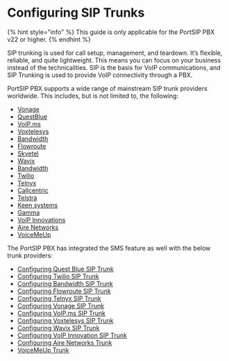 # Configuring SIP Trunks

{% hint style="info" %}
This guide is only applicable for the PortSIP PBX v22 or higher.
{% endhint %}

SIP trunking is used for call setup, management, and teardown. It’s flexible, reliable, and quite lightweight. This means you can focus on your business instead of the technicalities. SIP is the basis for VoIP communications, and SIP Trunking is used to provide VoIP connectivity through a PBX.

PortSIP PBX supports a wide range of mainstream SIP trunk providers worldwide. This includes, but is not limited to, the following:

* [Vonage](https://www.vonage.com/)
* [QuestBlue](https://questblue.com/)
* [VoIP.ms](https://voip.ms/)
* [Voxtelesys](https://voxtelesys.com/)
* [Bandwidth](https://www.bandwidth.com/)
* [Flowroute](https://flowroute.com/)
* [Skyetel](https://skyetel.com/)
* [Wavix](https://wavix.com/)
* [Bandwidth](https://www.google.com/aclk?sa=l\&ai=DChcSEwjP4Z7F04mGAxWv1MIEHcavBZsYABAAGgJwdg\&ase=2\&gclid=CjwKCAjw0YGyBhByEiwAQmBEWt0-86eUzdm8dvIhQPbhC0MFJ_iY0a-UAgyis1Kao874WgSy0MGNIhoCsocQAvD_BwE\&ei=ioRBZu2MC6yF0PEP0NKHiAI\&sig=AOD64_2iLhFzhgCJBcCnSRVqnrIcSWO_Vg\&q\&sqi=2\&nis=4\&adurl\&ved=2ahUKEwjt-ZXF04mGAxWsAjQIHVDpASEQ0Qx6BAgJEAE)
* [Twilio](https://www.twilio.com/en-us)
* [Telnyx](https://telnyx.com/)
* [Callcentric](https://www.callcentric.com/)
* [Telstra](https://www.telstra.com.au/)
* [Keen systems](https://keen-systems.com/)
* [Gamma](https://gammagroup.co/products/sip-trunking-call-management/)
* [VoIP Innovations](https://carrierservices.sangoma.com/)
* [Aire Networks](https://airenetworks.es/)
* [VoiceMeUp](https://www.voicemeup.com/)

The PortSIP PBX has integrated the SMS feature as well with the below trunk providers:

* [Configuring Quest Blue SIP Trunk](questblue-sip-trunk/)
* [Configuring Twilio SIP Trunk](twilio-sip-trunk/)
* [Configuring Bandwidth SIP Trunk](bandwidth-sip-trunk/)
* [Configuring Flowroute SIP Trunk](flowroute-sip-trunk/)
* [Configuring Telnyx SIP Trunk](telnyx-sip-trunk/)
* [Configuring Vonage SIP Trunk](vonage-sip-trunk/)
* [Configuring VoIP.ms SIP Trunk](voip.ms-sip-trunk/)
* [Configuring Voxtelesys SIP Trunk](voxtelesys-sip-trunk/)
* [Configuring Wavix SIP Trunk](wavix-sip-trunk/)
* [Configuring VoIP Innovation SIP Trunk](voip-innovations-sip-trunk/)
* [Configuring Aire Networks Trunk](aire-networks-sip-trunk.md)
* [VoiceMeUp Trunk](voicemeup-sip-trunk.md)

